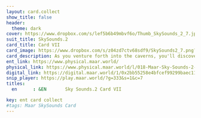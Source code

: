 ```yaml
---
layout: card.collect
show_title: false
header:
  theme: dark
cover: https://www.dropbox.com/s/lef5b6b49mbvf6o/Thumb_SkySounds_2_7.jpg?raw=1
suit_title: SkySounds.2
card_title: Card VII
card_image: https://www.dropbox.com/s/z04zd7ctv68sdf9/SkySounds2_7.png?raw=1
card_description: As you venture forth into the caverns, you'll discover an ethereal world, shrouded in darkness yet illuminated by the sparkle of precious gems and glistening rock formations. At every turn, you'll witness the slow and steady work of water, shaping and carving the rock walls over centuries. You'll witness otherworldly beauty, as light from your torch glimmers off the walls and casts intricate shadows on the ground. Each step forward leads to a new discovery, a new surprise beyond the depths of the last. And as you press on, you may begin to feel as though you've stepped into another world entirely - one where time itself is fluid and the laws of physics don't quite apply. In the depths of these caverns, you'll find features that exist beyond the limits of imagination, a wonderland waiting to be explored by those brave enough to venture forth.
ent_link: https://www.physical.maar.world/
physical_link: https://www.physical.maar.world/l/018-Maar-Sky-Sounds-2-Card-VII
digital_link: https://digital.maar.world/1/0x2bb55258e4bfcef99299baec1188b80a75fa2d48/18
snip_player: https://play.maar.world/?g=333&s=1&c=7
titles:
  en      : &EN       Sky Sounds.2 Card VII

key: ent card collect
#tags: Maar SkySounds Card
---
```


